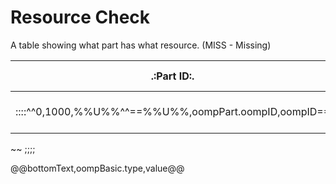 Resource Check
===========================
A table showing what part has what resource. (MISS - Missing)
	
| __.:Part ID:.__ | __.:Name:.__ | __.:Hex<br>Code:.__ | __Image__ | __Reference<br>Image__ | __Bottom<br>Image__ | __Image 01__ | __Image 02__ | __About__ | __Common Use__ | __Datasheet__ | __Breadboard<br>Diagram__ | __Schematic__ | __Distributors__ | __Manufacturers__ | __OPL__ | __OPL CODE__ | __OPL CODE__ | __OPL CODE__ | __OPL CODE__ |
| --------------- | ------------ | ------------------- | --------- | ---------------------- | ------------------- | ------------ | ------------ | --------- | -------------- | ------------- | ------------------------- | ------------- | ---------------- | ----------------- | ------- | ------- | ------- | ------- | ------- |
::::^^0,1000,%%U%%^^==%%U%%,oompPart.oompID,oompID==| __[!!%%U%%,oompPart.oompID,oompID!!](https://github.com/oomlout/oomlout-OOMP/blob/master/parts/!!%%U%%,oompPart.oompID,oompID!!)__ | __[!!%%U%%,oompPart.oompID,name!!](https://github.com/oomlout/oomlout-OOMP/blob/master/parts/!!%%U%%,oompPart.oompID,oompID!!)__  | __[!!%%U%%,oompPart.oompID,hexID!!](https://github.com/oomlout/oomlout-OOMP/blob/master/parts/!!%%U%%,oompPart.oompID,oompID!!)__ |  4__(*!!%%U%%,oompPart.oompID,oompID!!/!!%%U%%,oompPart.oompID,oompID!!.jpg,,MISS(*__| 5__(*!!%%U%%,oompPart.oompID,oompID!!/!!%%U%%,oompPart.oompID,oompID!!_RE.jpg,,MISS(*__ | 6__(*!!%%U%%,oompPart.oompID,oompID!!/!!%%U%%,oompPart.oompID,oompID!!_BOTTOM.jpg,,MISS(*__| 7__(*!!%%U%%,oompPart.oompID,oompID!!/!!%%U%%,oompPart.oompID,oompID!!_01.jpg,,MISS(*__ | 8__(*!!%%U%%,oompPart.oompID,oompID!!/!!%%U%%,oompPart.oompID,oompID!!_02.jpg,,MISS(*__ | 9__<<!!%%U%%,oompPart.oompID,oompAbout!!,,MISS<< __ | 10__ <<@@!!%%U%%,oompPart.oompID,oompID!!,oompPart.oompID,usageList.useItem.useTitle&&0&&@@,,MISS<<__ | 11__(*!!%%U%%,oompPart.oompID,oompID!!/!!%%U%%,oompPart.oompID,oompID!!-datasheet.pdf,,MISS(*__| 12__(*!!%%U%%,oompPart.oompID,oompID!!/!!%%U%%,oompPart.oompID,oompID!!-bbls.cdr,,MISS(*__ | 13__(*!!%%U%%,oompPart.oompID,oompID!!/!!%%U%%,oompPart.oompID,oompID!!-schem.cdr,,MISS(*__ | 14__ <<@@!!%%U%%,oompPart.oompID,oompID!!,oompPart.oompID,sourceList.bigDistributor.companyCode&&0&&@@,,MISS<< __ | 15__<<@@!!%%U%%,oompPart.oompID,oompID!!,oompPart.oompID,sourceList.manufacturer.companyCode&&0&&@@,,MISS<< __ | 16__ <<@@!!%%U%%,oompPart.oompID,oompID!!,oompPart.oompID,oplList.oplSystem.oplCode&&0&&@@,,MISS<< __ | 13 | @@!!%%U%%,oompPart.oompID,oompID!!,oompPart.oompID,oplList.oplSystem.oplID&&0&&@@ | @@!!%%U%%,oompPart.oompID,oompID!!,oompPart.oompID,oplList.oplSystem.oplID&&1&&@@| @@!!%%U%%,oompPart.oompID,oompID!!,oompPart.oompID,oplList.oplSystem.oplID&&2&&@@| @@!!%%U%%,oompPart.oompID,oompID!!,oompPart.oompID,oplList.oplSystem.oplID&&3&&@@
~~
;;;;

@@bottomText,oompBasic.type,value@@
